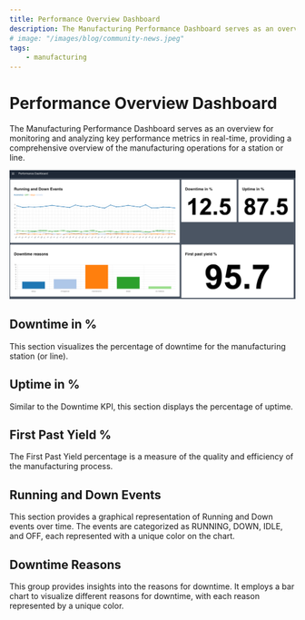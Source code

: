 ```yaml
---
title: Performance Overview Dashboard
description: The Manufacturing Performance Dashboard serves as an overview for monitoring and analyzing key performance metrics in real-time, providing a comprehensive overview of the manufacturing operations for a station or line.
# image: "/images/blog/community-news.jpeg"
tags:
    - manufacturing    
---
```

# Performance Overview Dashboard
The Manufacturing Performance Dashboard serves as an overview for monitoring and analyzing key performance metrics in real-time, providing a comprehensive overview of the manufacturing operations for a station or line.

![](./images/performance-dashboard.png)

## Downtime in %
This section visualizes the percentage of downtime for the manufacturing station (or line).

## Uptime in %
Similar to the Downtime KPI, this section displays the percentage of uptime.

## First Past Yield %
The First Past Yield percentage is a measure of the quality and efficiency of the manufacturing process.

## Running and Down Events
This section provides a graphical representation of Running and Down events over time. The events are categorized as RUNNING, DOWN, IDLE, and OFF, each represented with a unique color on the chart.

## Downtime Reasons
This group provides insights into the reasons for downtime. It employs a bar chart to visualize different reasons for downtime, with each reason represented by a unique color.
